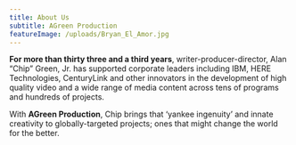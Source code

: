 ```yaml
---
title: About Us
subtitle: AGreen Production
featureImage: /uploads/Bryan_El_Amor.jpg
---
```


**For more than thirty three and a third years**, writer-producer-director, Alan “Chip” Green, Jr. has supported corporate leaders including IBM, HERE Technologies, CenturyLink and other innovators in the development of high quality video and a wide range of media content across tens of programs and hundreds of projects.


With **AGreen Production**, Chip brings that ‘yankee ingenuity’ and innate creativity to globally-targeted projects; ones that might change the world for the better.


